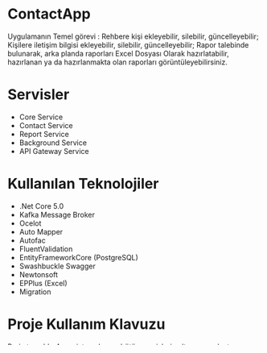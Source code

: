 # ContactApp

Uygulamanın Temel görevi : 
  Rehbere kişi ekleyebilir, silebilir, güncelleyebilir; 
  Kişilere iletişim bilgisi ekleyebilir, silebilir, güncelleyebilir;
  Rapor talebinde bulunarak, arka planda raporları Excel Dosyası Olarak hazırlatabilir, hazırlanan ya da hazırlanmakta olan raporları görüntüleyebilirsiniz.
  
  
# Servisler
  * Core Service
  * Contact Service
  * Report Service
  * Background Service
  * API Gateway Service
  
# Kullanılan Teknolojiler
* .Net Core 5.0
* Kafka Message Broker
* Ocelot
* Auto Mapper
* Autofac
* FluentValidation
* EntityFrameworkCore (PostgreSQL)
* Swashbuckle Swagger
* Newtonsoft
* EPPlus (Excel)
* Migration

# Proje Kullanım Klavuzu
Proje temelde 4 servisten oluşup, bütün servislerin altyapısını oluşturan Core       katmanı ile desteklenmektedir.

Projeyi indirdikten sonra 5000, 5001 , 5002 portlarında web servisler çalışacaktır.

Projede Message Broker olarak Kafka Kullanıldığından dolayı, Kafka ve zookeper sunucusunuz ayakta olmalıdır.

Kafkanın çalışacağı port proje de 9092 olarak ayarlıdır.

Kafkanın Produce ve Consume Yapacağı topic default olarak reportApplies adlı topic olacaktır. Kod içerisinde eğer o topic yoksa oluşturacak kod hazır bulunur.

Veritabanı olarak Postgre SQL kullanılmış olup örnek migration kodları proje içerisindedir. istenirse yeni migration oluşturabilir ya da mevcut üzerinden database update işlemi yapabilirsiniz.

Contact Service ve Report Service Kendilerine ait farklı DB leri vardır.

Startup Project olarak APIGateway, Contact Web API, Report Web API ve Background service seçilidir. (bir sebebten bu ayar size gelmezse lütfen bu şekilde ayarlayın)

# ####Önemli Notlar####
endpointlere, ocelot ile oluşturulan APIGateway ile atabileceğiniz gibi kendi servisleri üzerinden istek atabilirsiniz. herhangi bir cors önlemi alınmadı.

Rapor sisteminde Apply işleminde ki location ZORUNLU DEĞİLDİR. eğer gönderilmezse bütün şehirleri kapsayacak şekilde bir rapor üretir. Eğer spesifik bir şehir verilirse, sadece o şehir için rapor hazırlayıp excel üretecektir.


Bir Problem Yaşanması Halinde Linkedin üzerinden ulaşabilirsiniz.
https://www.linkedin.com/in/ulasmuezzinoglu

Kullanıcıya İletişim Bilgisi Eklenirken, Type olarak Enum Kullanılmıştır. 0 = Telefon Numarası  , 1 = PHONE , 2 = LOCATION 'ı temsil etmektedir.
    
    
